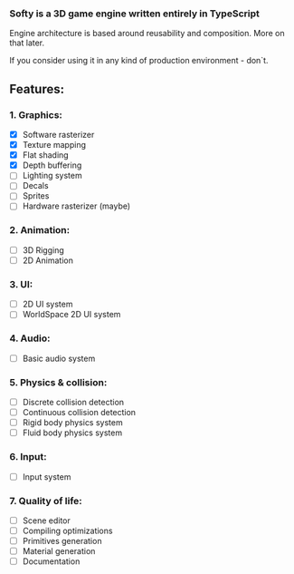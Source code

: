 ### Softy is a 3D game engine written entirely in TypeScript

Engine architecture is based around reusability and composition. More on that later. 

If you consider using it in any kind of production environment - don`t.

## Features:
### 1. Graphics:
  - [x] Software rasterizer
  - [x] Texture mapping
  - [x] Flat shading
  - [x] Depth buffering
  - [ ] Lighting system
  - [ ] Decals
  - [ ] Sprites
  - [ ] Hardware rasterizer (maybe)
### 2. Animation:
  - [ ] 3D Rigging
  - [ ] 2D Animation
### 3. UI:
  - [ ] 2D UI system
  - [ ] WorldSpace 2D UI system
### 4. Audio:
  - [ ] Basic audio system
### 5. Physics & collision:
  - [ ] Discrete collision detection
  - [ ] Continuous collision detection
  - [ ] Rigid body physics system
  - [ ] Fluid body physics system
### 6. Input:
  - [ ] Input system
### 7. Quality of life:
  - [ ] Scene editor
  - [ ] Compiling optimizations
  - [ ] Primitives generation
  - [ ] Material generation
  - [ ] Documentation

